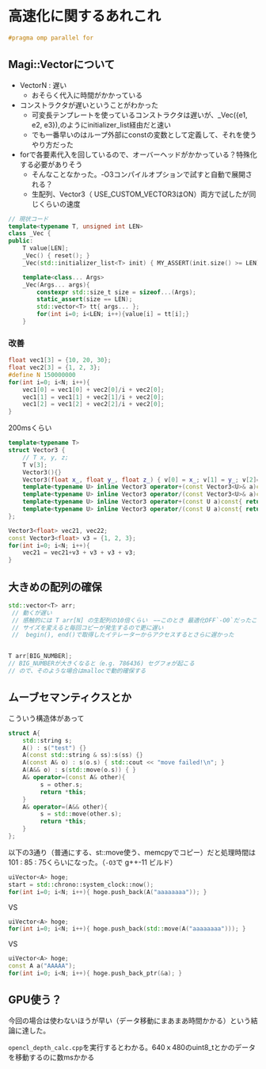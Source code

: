 # 高速化に関するあれこれ

```cpp
#pragma omp parallel for
```

## Magi::Vectorについて
- VectorN : 遅い
    - おそらく代入に時間がかかっている
- コンストラクタが遅いということがわかった
    - 可変長テンプレートを使っているコンストラクタは遅いが、_Vec({e1, e2, e3}),のようにinitializer_list経由だと速い
    - でも一番早いのはループ外部にconstの変数として定義して、それを使うやり方だった
- forで各要素代入を回しているので、オーバーヘッドがかかっている？特殊化する必要がありそう
    - そんなことなかった。-O3コンパイルオプションで試すと自動で展開される？
    - 生配列、Vector3（ USE_CUSTOM_VECTOR3はON）両方で試したが同じくらいの速度

```cpp
// 現状コード
template<typename T, unsigned int LEN>
class _Vec {
public:
	T value[LEN];
	_Vec() { reset(); }
	_Vec(std::initializer_list<T> init) { MY_ASSERT(init.size() >= LEN);int idx=0; for(auto i=init.begin(); i<init.end(); i++){ value[idx] = *i; idx++; } }

    template<class... Args>
    _Vec(Args... args){
        constexpr std::size_t size = sizeof...(Args);
        static_assert(size == LEN);
        std::vector<T> tt{ args... };
        for(int i=0; i<LEN; i++){value[i] = tt[i];}
    }
```

### 改善
```cpp
float vec1[3] = {10, 20, 30};
float vec2[3] = {1, 2, 3};
#define N 150000000
for(int i=0; i<N; i++){
    vec1[0] = vec1[0] + vec2[0]/i + vec2[0];
    vec1[1] = vec1[1] + vec2[1]/i + vec2[0];
    vec1[2] = vec1[2] + vec2[2]/i + vec2[0];
}
```
200msくらい

```cpp
template<typename T>
struct Vector3 {
	// T x, y, z;
	T v[3];
    Vector3(){}
	Vector3(float x_, float y_, float z_) { v[0] = x_; v[1] = y_; v[2]= z_; }
	template<typename U> inline Vector3 operator+(const Vector3<U>& a)const{ return Vector3<T>(v[0] + a.v[0], v[1]+a.v[1], v[2]+a.v[2]  ); }
	template<typename U> inline Vector3 operator/(const Vector3<U>& a)const{ return Vector3<T>(v[0]/a.v[0], v[1]/a.v[1], v[2]/a.v[2]  ); }
	template<typename U> inline Vector3 operator+(const U a)const{ return Vector3<T>(v[0] + a, v[1] + a, v[2] + a); }
	template<typename U> inline Vector3 operator/(const U a)const{ return Vector3<T>(v[0]/a, v[1] / a, v[2] / a); }
};

Vector3<float> vec21, vec22;
const Vector3<float> v3 = {1, 2, 3};
for(int i=0; i<N; i++){
    vec21 = vec21+v3 + v3 + v3 + v3;
}
```

## 大きめの配列の確保
```cpp
std::vector<T> arr;
 // 動くが遅い
 // 感触的には T arr[N] の生配列の10倍くらい　−−このとき 最適化OFF`-O0`だったことが原因説大
 // サイズを変えると毎回コピーが発生するので更に遅い
 //  begin(), end()で取得したイテレーターからアクセスするとさらに遅かった


T arr[BIG_NUMBER];
// BIG_NUMBERが大きくなると（e.g. 786436) セグフォが起こる
// ので、そのような場合はmallocで動的確保する
```

## ムーブセマンティクスとか
こういう構造体があって
```cpp
struct A{
    std::string s;
    A() : s("test") {}
    A(const std::string & ss):s(ss) {}
    A(const A& o) : s(o.s) { std::cout << "move failed!\n"; }
    A(A&& o) : s(std::move(o.s)) { }
    A& operator=(const A& other){
         s = other.s;
         return *this;
    }
    A& operator=(A&& other){
         s = std::move(other.s);
         return *this;
    }
};
```
以下の3通り（普通にする、st::move使う、memcpyでコピー）だと処理時間は101 : 85 : 75くらいになった。（`-O3`で g++-11 ビルド）
```cpp
uiVector<A> hoge;
start = std::chrono::system_clock::now();
for(int i=0; i<N; i++){ hoge.push_back(A("aaaaaaaa")); }
```

VS

```cpp
uiVector<A> hoge;
for(int i=0; i<N; i++){ hoge.push_back(std::move(A("aaaaaaaa"))); }
```

VS

```cpp
uiVector<A> hoge;
const A a("AAAAA");
for(int i=0; i<N; i++){ hoge.push_back_ptr(&a); }
```

## GPU使う？
今回の場合は使わないほうが早い（データ移動にまあまあ時間かかる）という結論に達した。

`opencl_depth_calc.cpp`を実行するとわかる。640ｘ480のuint8_tとかのデータを移動するのに数msかかる



